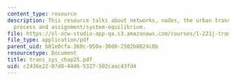 ```yaml
---
content_type: resource
description: This resource talks about networks, nodes, the urban transportation planning
  process and assignment/system-equilibrium.
file: https://ol-ocw-studio-app-qa.s3.amazonaws.com/courses/1-221j-transportation-systems-fall-2004/c2436e2207d844d65327502caac43fd4_trans_sys_chap25.pdf
file_type: application/pdf
parent_uid: b81e0cfa-368c-050a-30d0-2502b8824c8b
resourcetype: Document
title: trans_sys_chap25.pdf
uid: c2436e22-07d8-44d6-5327-502caac43fd4
---
```

